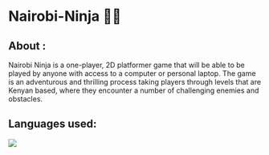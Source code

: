 # Nairobi-Ninja 🥷🏾

## About :
Nairobi Ninja is a one-player, 2D platformer game that will be able to be played by anyone with access to a computer or personal laptop.
The game is an adventurous and thrilling process taking players through levels that are Kenyan based, where they encounter a number of challenging enemies and obstacles.

## Languages used:
<code><img src="https://icons8.com/icon/40669/c%2B%2B"/></code>
#

